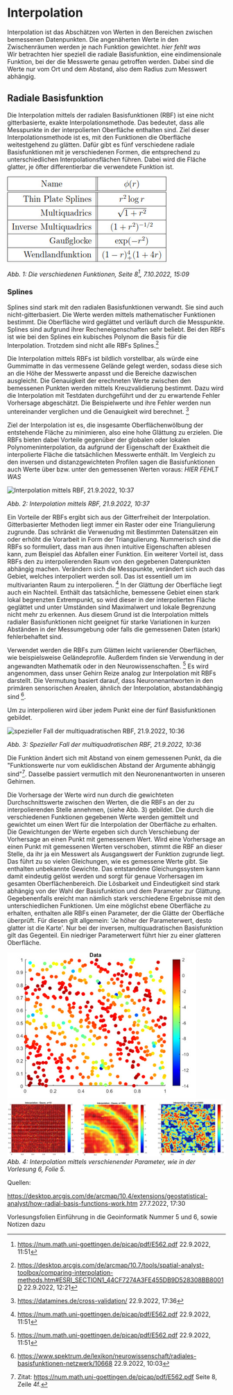# Interpolation
Interpolation ist das Abschätzen von Werten in den Bereichen zwischen bemessenen Datenpunkten. Die angenäherten Werte in den Zwischenräumen werden je nach Funktion gewichtet.
*hier fehlt was*  
Wir betrachten hier speziell die radiale Basisfunktion, eine eindimensionale Funktion, bei der die Messwerte genau getroffen werden. Dabei sind die Werte nur vom Ort und dem Abstand, also dem Radius zum Messwert abhängig.

## Radiale Basisfunktion

Die Interpolation mittels der radialen Basisfunktionen (RBF) ist eine nicht gitterbasierte, exakte Interpolationsmethode. Das bedeutet, dass alle Messpunkte in der interpolierten Oberfläche enthalten sind. Ziel dieser Interpolationsmethode ist es, mit den Funktionen die Oberfläche weitestgehend zu glätten. Dafür gibt es fünf verschiedene radiale Basisfunktionen mit je verschiedenen Formen, die entsprechend zu unterschiedlichen Interpolationsflächen führen. Dabei wird die Fläche glatter, je öfter differentierbar die verwendete Funktion ist.

![Die verschiedenen Funktionen, Seite 8, 7.10.2022, 15:09](Formeln.jpg)

*Abb. 1: Die verschiedenen Funktionen, Seite 8[^1], 7.10.2022, 15:09*

### Splines

Splines sind stark mit den radialen Basisfunktionen verwandt. Sie sind auch nicht-gitterbasiert. Die Werte werden mittels mathematischer Funktionen bestimmt. Die Oberfläche wird geglättet und verläuft durch die Messpunkte. Splines sind aufgrund ihrer Recheneigenschaften sehr beliebt. Bei den RBFs ist wie bei den Splines ein kubisches Polynom die Basis für die Interpolation. Trotzdem sind nicht alle RBFs Splines.[^2]

Die Interpolation mittels RBFs ist bildlich vorstellbar, als würde eine Gummimatte in das vermessene Gelände gelegt werden, sodass diese sich an die Höhe der Messwerte anpasst und die Bereiche dazwischen ausgleicht. Die Genauigkeit der erechneten Werte zwischen den bemessenen Punkten werden mittels Kreuzvalidierung bestimmt. Dazu wird die Interpolation mit Testdaten durchgeführt und der zu erwartende Fehler Vorhersage abgeschätzt. Die Beispielwerte und ihre Fehler werden nun untereinander verglichen und die Genauigkeit wird berechnet. [^3]

Ziel der Interpolation ist es, die insgesamte Oberflächenwölbung der entstehende Fläche zu minimieren, also eine hohe Glättung zu erzielen.
Die RBFs bieten dabei Vorteile gegenüber der globalen oder lokalen Polynomeninterpolation, da aufgrund der Eigenschaft der Exaktheit die interpolierte Fläche die tatsächlichen Messwerte enthält. Im Vergleich zu den inversen und distanzgewichteten Profilen sagen die Basisfunktionen auch Werte über bzw. unter den gemessenen Werten voraus:
*HIER FEHLT WAS*

![Interpolation mittels RBF, 21.9.2022, 10:37](https://desktop.arcgis.com/de/arcmap/10.4/extensions/geostatistical-analyst/GUID-8027C5DF-191E-4EF4-9BD7-AE8DA7A1BBFC-web.gif)

*Abb. 2: Interpolation mittels RBF, 21.9.2022, 10:37*

Ein Vorteile der RBFs ergibt sich aus der Gitterfreiheit der Interpolation. Gitterbasierter Methoden liegt immer ein Raster oder eine Triangulierung zugrunde. Das schränkt die Verwenudng mit Bestimmten Datensätzen ein oder erhöht die Vorarbeit in Form der Triangulierung. Nummerisch sind die RBFs so formuliert, dass man aus ihnen intuitive Eigenschaften ablesen kann, zum Beispiel das Abfallen einer Funktion.
Ein weiterer Vorteil ist, dass RBFs den zu interpolierenden Raum von den gegebenen Datenpunkten abhängig machen. Verändern sich die Messpunkte, verändert sich auch das Gebiet, welches interpoliert werden soll. Das ist essentiell um im multivarianten Raum zu interpolieren. [^1]
In der Glättung der Oberfläche liegt auch ein Nachteil. Enthält das tatsächliche, bemessene Gebiet einen stark lokal begrenzten Extrempunkt, so wird dieser in der interpolierten Fläche geglättet und unter Umständen sind Maximalwert und lokale Begrenzung nicht mehr zu erkennen. Aus diesem Grund ist die Interpolation mittels radialer Basisfunktionen nicht geeignet für starke Variationen in kurzen Abständen in der Messumgebung oder falls die gemessenen Daten (stark) fehlerbehaftet sind.

Verwendet werden die RBFs zum Glätten leicht variierender Oberflächen, wie beispielsweise Geländeprofile. Außerdem finden sie Verwendung in der angewandten Mathematik oder in den Neurowissenschaften. [^1] Es wird angenommen, dass unser Gehirn Reize analog zur Interpolation mit RBFs darstellt. Die Vermutung basiert darauf, dass Neuronenantworten in den primären sensorischen Arealen, ähnlich der Interpolation, abstandabhängig sind [^4].

Um zu interpolieren wird über jedem Punkt eine der fünf Basisfunktionen gebildet.

![spezieller Fall der multiquadratischen RBF, 21.9.2022, 10:36](https://pro.arcgis.com/de/pro-app/latest/help/analysis/geostatistical-analyst/GUID-55B030C7-1DF2-40FC-A2E3-7BA4B569938F-web.png)

*Abb. 3: Spezieller Fall der multiquadratischen RBF, 21.9.2022, 10:36*

Die Funktion ändert sich mit Abstand von einem gemessenen Punkt, da die "Funktionswerte nur vom euklidischen Abstand der Argumente abhängig sind"[^5].
Dasselbe passiert vermutlich mit den Neuronenantworten in unseren Gehirnen.

Die Vorhersage der Werte wird nun durch die gewichteten Durchschnittswerte zwischen den Werten, die die RBFs an der zu interpolierenden Stelle annehmen, (siehe Abb. 3) gebildet. Die durch die verschiedenen Funktionen gegebenen Werte werden gemittelt und gewichtet um einen Wert für die Interpolation der Oberfläche zu erhalten.
Die Gewichtungen der Werte ergeben sich durch Verschiebung der Vorhersage an einen Punkt mit gemessenem Wert. Wird eine Vorhersage an einen Punkt mit gemessenen Werten verschoben, stimmt die RBF an dieser Stelle, da ihr ja ein Messwert als Ausgangswert der Funktion zugrunde liegt. Das führt zu so vielen Gleichungen, wie es gemessene Werte gibt. Sie enthalten unbekannte Gewichte. Das entstandene Gleichungssystem kann damit eindeutig gelöst werden und sorgt für genaue Vorhersagen im gesamten Oberflächenbereich. Die Lösbarkeit und Eindeutigkeit sind stark abhängig von der Wahl der Basisfunktion und dem Parameter zur Glättung. Gegebenenfalls ereicht man nämlich stark verschiedene Ergebnisse mit den unterschiedlichen Funktionen.
Um eine möglichst ebene Oberfläche zu erhalten, enthalten alle RBFs einen Parameter, der die Glätte der Oberfläche überprüft. Für diesen gilt allgemein: 'Je höher der Parameterwert, desto glatter ist die Karte'. Nur bei der inversen, multiquadratischen Basisfunktion gilt das Gegenteil. Ein niedriger Parameterwert führt hier zu einer glatteren Oberfläche.

![Interpolation mit verschiedenen Parameterwerten, Vorlesungsfolie 6, Seite 5](Bild1.jpg)
![Int. mit versch. Param.](Bild2.jpg)
*Abb. 4: Interpolation mittels verschienender Parameter, wie in der Vorlesung 6, Folie 5.*

[^1]: https://num.math.uni-goettingen.de/picap/pdf/E562.pdf 22.9.2022, 11:51

[^2]: https://desktop.arcgis.com/de/arcmap/10.7/tools/spatial-analyst-toolbox/comparing-interpolation-methods.htm#ESRI_SECTION1_44CF7274A3FE455DB9D528308BB8001D 22.9.2022, 12:21

[^3]: https://datamines.de/cross-validation/ 22.9.2022, 17:36

[^4]: https://www.spektrum.de/lexikon/neurowissenschaft/radiales-basisfunktionen-netzwerk/10668 22.9.2022, 10:03

[^5]: Zitat: https://num.math.uni-goettingen.de/picap/pdf/E562.pdf Seite 8, Zeile 4f.



Quellen:

https://desktop.arcgis.com/de/arcmap/10.4/extensions/geostatistical-analyst/how-radial-basis-functions-work.htm 27.7.2022, 17:30

Vorlesungsfolien Einführung in die Geoinformatik Nummer 5 und 6, sowie Notizen dazu
